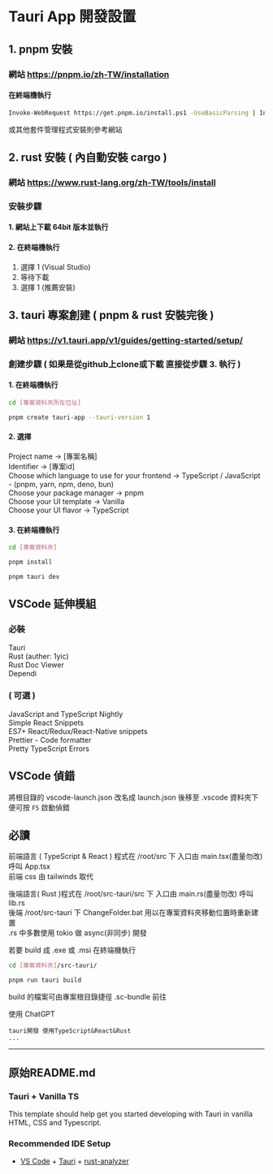 # Tauri App 開發設置

## 1. pnpm 安裝

### 網站 <https://pnpm.io/zh-TW/installation>

#### 在終端機執行

```bash
Invoke-WebRequest https://get.pnpm.io/install.ps1 -UseBasicParsing | Invoke-Expression
```

或其他套件管理程式安裝則參考網站  

## 2. rust 安裝 ( 內自動安裝 cargo )

### 網站 <https://www.rust-lang.org/zh-TW/tools/install>

### 安裝步驟

#### 1. 網站上下載 64bit 版本並執行

#### 2. 在終端機執行

1. 選擇 1 (Visual Studio)
2. 等待下載
3. 選擇 1 (推薦安裝)

## 3. tauri 專案創建 ( pnpm & rust 安裝完後 )

### 網站 <https://v1.tauri.app/v1/guides/getting-started/setup/>

### 創建步驟 ( 如果是從github上clone或下載 直接從步驟 3. 執行 )

#### 1. 在終端機執行

```bash
cd [專案資料夾所在位址]
```

```bash
pnpm create tauri-app --tauri-version 1
```

#### 2. 選擇  

Project name -> [專案名稱]  
Identifier -> [專案id]  
Choose which language to use for your frontend -> TypeScript / JavaScript - (pnpm, yarn, npm, deno, bun)  
Choose your package manager -> pnpm  
Choose your UI template -> Vanilla  
Choose your UI flavor -> TypeScript  

#### 3. 在終端機執行

```bash
cd [專案資料夾]
```

```bash
pnpm install
```

```bash
pnpm tauri dev
```

## VSCode 延伸模組

### 必裝

Tauri  
Rust (auther: 1yic)  
Rust Doc Viewer  
Dependi  

### ( 可選 )

JavaScript and TypeScript Nightly  
Simple React Snippets  
ES7+ React/Redux/React-Native snippets  
Prettier - Code formatter  
Pretty TypeScript Errors  

## VSCode 偵錯

將根目錄的 vscode-launch.json 改名成 launch.json 後移至 .vscode 資料夾下便可按 `F5` 啟動偵錯  

## 必讀

前端語言 ( TypeScript & React ) 程式在 /root/src 下 入口由 main.tsx(盡量勿改) 呼叫 App.tsx  
前端 css 由 tailwinds 取代  

後端語言( Rust )程式在 /root/src-tauri/src 下 入口由 main.rs(盡量勿改) 呼叫 lib.rs  
後端 /root/src-tauri 下 ChangeFolder.bat 用以在專案資料夾移動位置時重新建置  
.rs 中多數使用 tokio 做 async(非同步) 開發  

若要 build 成 .exe 或 .msi 在終端機執行  

```bash
cd [專案資料夾]/src-tauri/
```

```bash
pnpm run tauri build
```

build 的檔案可由專案根目錄捷徑 .sc-bundle 前往  

使用 ChatGPT  

```
tauri開發 使用TypeScript&React&Rust
...
```

*****

## 原始README.md

### Tauri + Vanilla TS

This template should help get you started developing with Tauri in vanilla HTML, CSS and Typescript.

### Recommended IDE Setup

- [VS Code](https://code.visualstudio.com/) + [Tauri](https://marketplace.visualstudio.com/items?itemName=tauri-apps.tauri-vscode) + [rust-analyzer](https://marketplace.visualstudio.com/items?itemName=rust-lang.rust-analyzer)
